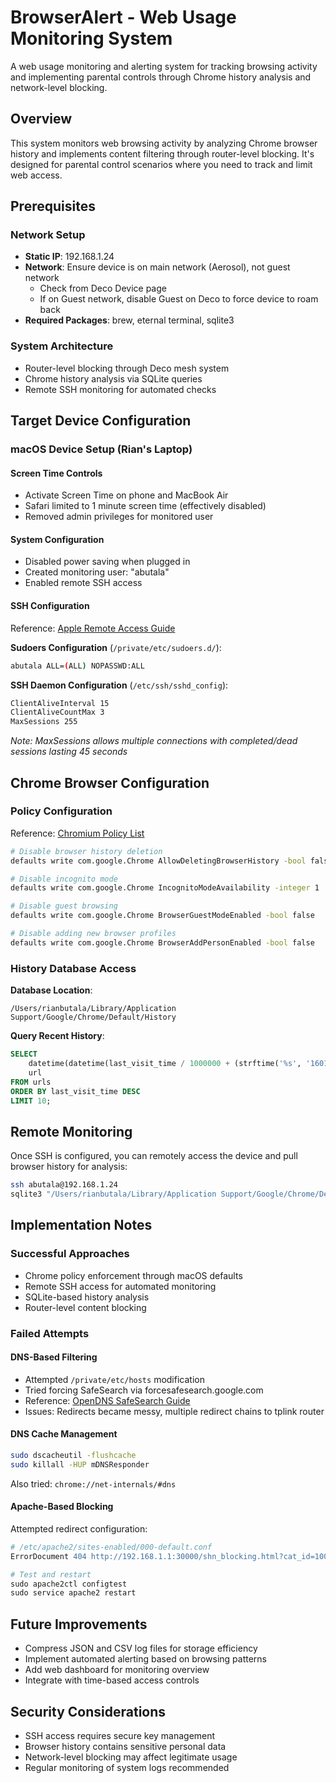 # BrowserAlert - Web Usage Monitoring System

A web usage monitoring and alerting system for tracking browsing activity and implementing parental controls through Chrome history analysis and network-level blocking.

## Overview

This system monitors web browsing activity by analyzing Chrome browser history and implements content filtering through router-level blocking. It's designed for parental control scenarios where you need to track and limit web access.

## Prerequisites

### Network Setup
- **Static IP**: 192.168.1.24
- **Network**: Ensure device is on main network (Aerosol), not guest network
  - Check from Deco Device page
  - If on Guest network, disable Guest on Deco to force device to roam back
- **Required Packages**: brew, eternal terminal, sqlite3

### System Architecture
- Router-level blocking through Deco mesh system
- Chrome history analysis via SQLite queries
- Remote SSH monitoring for automated checks

## Target Device Configuration

### macOS Device Setup (Rian's Laptop)

#### Screen Time Controls
- Activate Screen Time on phone and MacBook Air
- Safari limited to 1 minute screen time (effectively disabled)
- Removed admin privileges for monitored user

#### System Configuration
- Disabled power saving when plugged in
- Created monitoring user: "abutala"
- Enabled remote SSH access

#### SSH Configuration
Reference: [Apple Remote Access Guide](https://support.apple.com/guide/mac-help/allow-a-remote-computer-to-access-your-mac-mchlp1066/mac)

**Sudoers Configuration** (`/private/etc/sudoers.d/`):
```bash
abutala ALL=(ALL) NOPASSWD:ALL
```

**SSH Daemon Configuration** (`/etc/ssh/sshd_config`):
```bash
ClientAliveInterval 15
ClientAliveCountMax 3
MaxSessions 255
```
*Note: MaxSessions allows multiple connections with completed/dead sessions lasting 45 seconds*

## Chrome Browser Configuration

### Policy Configuration
Reference: [Chromium Policy List](https://www.chromium.org/administrators/policy-list-3)

```bash
# Disable browser history deletion
defaults write com.google.Chrome AllowDeletingBrowserHistory -bool false

# Disable incognito mode
defaults write com.google.Chrome IncognitoModeAvailability -integer 1

# Disable guest browsing
defaults write com.google.Chrome BrowserGuestModeEnabled -bool false

# Disable adding new browser profiles
defaults write com.google.Chrome BrowserAddPersonEnabled -bool false
```

### History Database Access

**Database Location**:
```
/Users/rianbutala/Library/Application Support/Google/Chrome/Default/History
```

**Query Recent History**:
```sql
SELECT 
    datetime(datetime(last_visit_time / 1000000 + (strftime('%s', '1601-01-01')), 'unixepoch'), 'localtime') as visit_time,
    url 
FROM urls 
ORDER BY last_visit_time DESC 
LIMIT 10;
```

## Remote Monitoring

Once SSH is configured, you can remotely access the device and pull browser history for analysis:

```bash
ssh abutala@192.168.1.24
sqlite3 "/Users/rianbutala/Library/Application Support/Google/Chrome/Default/History" < query.sql
```

## Implementation Notes

### Successful Approaches
- Chrome policy enforcement through macOS defaults
- Remote SSH access for automated monitoring
- SQLite-based history analysis
- Router-level content blocking

### Failed Attempts

#### DNS-Based Filtering
- Attempted `/private/etc/hosts` modification
- Tried forcing SafeSearch via forcesafesearch.google.com
- Reference: [OpenDNS SafeSearch Guide](https://support.opendns.com/hc/en-us/articles/227986807-How-to-Enforcing-Google-SafeSearch-YouTube-and-Bing)
- Issues: Redirects became messy, multiple redirect chains to tplink router

#### DNS Cache Management
```bash
sudo dscacheutil -flushcache
sudo killall -HUP mDNSResponder
```
Also tried: `chrome://net-internals/#dns`

#### Apache-Based Blocking
Attempted redirect configuration:
```apache
# /etc/apache2/sites-enabled/000-default.conf
ErrorDocument 404 http://192.168.1.1:30000/shn_blocking.html?cat_id=100&domain=EDEN_Inc_Not_Allowed/

# Test and restart
sudo apache2ctl configtest
sudo service apache2 restart
```

## Future Improvements

- Compress JSON and CSV log files for storage efficiency
- Implement automated alerting based on browsing patterns
- Add web dashboard for monitoring overview
- Integrate with time-based access controls

## Security Considerations

- SSH access requires secure key management
- Browser history contains sensitive personal data
- Network-level blocking may affect legitimate usage
- Regular monitoring of system logs recommended